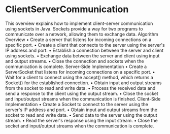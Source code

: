 # ClientServerCommunication

This overview explains how to implement client-server communication using sockets in Java. Sockets provide a way for two programs to communicate over a network, allowing them to exchange data.
Algorithm Overview
•	Create a server that listens for incoming connections on a specific port.
•	Create a client that connects to the server using the server's IP address and port.
•	Establish a connection between the server and client using sockets.
•	Exchange data between the server and client using input and output streams.
•	Close the connection and sockets when the communication is complete.
Server-Side Implementation
•	Create a ServerSocket that listens for incoming connections on a specific port.
•	Wait for a client to connect using the accept() method, which returns a Socket() for the established connection.
•	Obtain input and output streams from the socket to read and write data.
•	Process the received data and send a response to the client using the output stream.
•	Close the socket and input/output streams when the communication is finished.
Client-Side Implementation
•	Create a Socket to connect to the server using the server's IP address and port.
•	Obtain input and output streams from the socket to read and write data.
•	Send data to the server using the output stream.
•	Read the server's response using the input stream.
•	Close the socket and input/output streams when the communication is complete.
